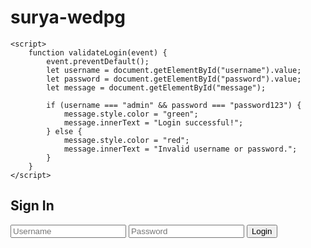 # surya-wedpg
<!DOCTYPE html>
<html lang="en">
<head>
    <meta charset="UTF-8">
    <meta name="viewport" content="width=device-width, initial-scale=1.0">
    <title>Sign In Page</title>
  
    <script>
        function validateLogin(event) {
            event.preventDefault();
            let username = document.getElementById("username").value;
            let password = document.getElementById("password").value;
            let message = document.getElementById("message");
            
            if (username === "admin" && password === "password123") {
                message.style.color = "green";
                message.innerText = "Login successful!";
            } else {
                message.style.color = "red";
                message.innerText = "Invalid username or password.";
            }
        }
    </script>
</head>
<body>
    <div class="container">
        <h2>Sign In</h2>
        <form onsubmit="validateLogin(event)">
            <input type="text" id="username" placeholder="Username" required>
            <input type="password" id="password" placeholder="Password" required>
            <button type="submit">Login</button>
        </form>
        <p id="message"></p>
    </div>
</body>
</html>
